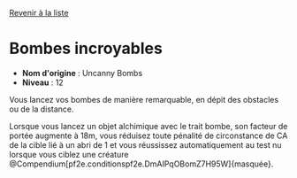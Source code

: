 [Revenir à la liste](list.md)

# Bombes incroyables

 * **Nom d'origine** : Uncanny Bombs
 * **Niveau** : 12


<p>Vous lancez vos bombes de manière remarquable, en dépit des obstacles ou de la distance.</p>
<p>Lorsque vous lancez un objet alchimique avec le trait bombe, son facteur de portée augmente à 18m, vous réduisez toute pénalité de circonstance de CA de la cible lié à un abri de 1 et vous réussissez automatiquement au test nu lorsque vous ciblez une créature @Compendium[pf2e.conditionspf2e.DmAIPqOBomZ7H95W]{masquée}.</p>